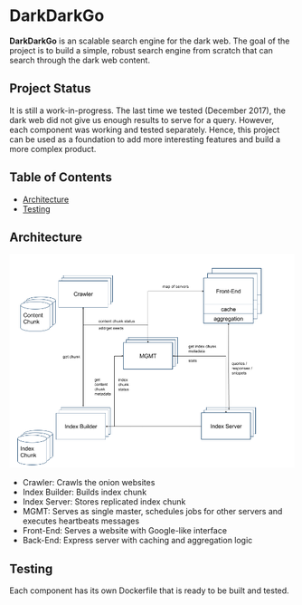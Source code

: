 # DarkDarkGo

**DarkDarkGo** is an scalable search engine for the dark web. The goal of the
project is to build a simple, robust search engine from scratch that can search
through the dark web content.

## Project Status

It is still a work-in-progress. The last time we tested (December 2017), the
dark web did not give us enough results to serve for a query. However, each
component was working and tested separately. Hence, this project can be
used as a foundation to add more interesting features and build a more complex
product.

## Table of Contents

- [Architecture](#architecture)
- [Testing](#testing)

## Architecture

![DarkDarkGo Design](mgmt/doc/DarkDarkGo.png)

- Crawler: Crawls the onion websites
- Index Builder: Builds index chunk
- Index Server: Stores replicated index chunk
- MGMT: Serves as single master, schedules jobs for other servers and executes
  heartbeats messages
- Front-End: Serves a website with Google-like interface
- Back-End: Express server with caching and aggregation logic

## Testing

Each component has its own Dockerfile that is ready to be built and tested.
